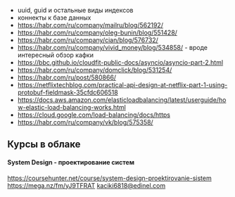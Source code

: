  - uuid, guid и остальные виды индексов
 - коннекты к базе данных
 - https://habr.com/ru/company/mailru/blog/562192/
 - https://habr.com/ru/company/oleg-bunin/blog/551428/
 - https://habr.com/ru/company/cian/blog/576732/
 - https://habr.com/ru/company/vivid_money/blog/534858/ - вроде интересный обзор кафки
 - https://bbc.github.io/cloudfit-public-docs/asyncio/asyncio-part-2.html
 - https://habr.com/ru/company/domclick/blog/531254/
 - https://habr.com/ru/post/580866/
 - https://netflixtechblog.com/practical-api-design-at-netflix-part-1-using-protobuf-fieldmask-35cfdc606518
 - https://docs.aws.amazon.com/elasticloadbalancing/latest/userguide/how-elastic-load-balancing-works.html
 - https://cloud.google.com/load-balancing/docs/https
 - https://habr.com/ru/company/vk/blog/575358/


## Курсы в облаке

#### System Design - проектирование систем
https://coursehunter.net/course/system-design-proektirovanie-sistem
https://mega.nz/fm/yJ9TFRAT
kaciki6818@edinel.com



